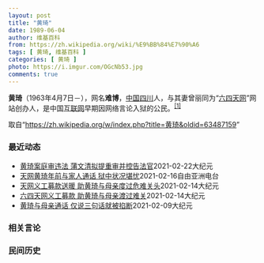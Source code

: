 ```yaml
---
layout: post
title: "黄琦"
date: 1989-06-04
author: 维基百科
from: https://zh.wikipedia.org/wiki/%E9%BB%84%E7%90%A6
tags: [ 黄琦, 维基百科 ]
categories: [ 黄琦 ]
photo: https://i.imgur.com/OGcNb53.jpg
comments: true
---
```

<div class="mw-parser-output">

<p><b>黄琦</b>（1963年4月7日<span class="useeditintro" title="Template:BLP editintro">－</span>），网名<b>难博</b>，<a href="/wiki/%E4%B8%AD%E8%8F%AF%E4%BA%BA%E6%B0%91%E5%85%B1%E5%92%8C%E5%9C%8B" class="mw-redirect" title="中華人民共和國">中国</a><a href="/wiki/%E5%9B%9B%E5%B7%9D" class="mw-redirect" title="四川">四川</a>人，与其妻曾丽同为“<a href="/wiki/%E5%85%AD%E5%9B%9B%E5%A4%A9%E7%BD%91" title="六四天网">六四天网</a>”网站创办人，是中国<a href="/wiki/%E4%BA%92%E8%81%94%E7%BD%91" title="互联网">互联网</a>早期因网络言论入狱的公民。<sup id="cite_ref-堅持普世價值_1-0" class="reference"><a href="#cite_note-堅持普世價值-1">[1]</a></sup>
</p>
</div><noscript><img src="//zh.wikipedia.org/wiki/Special:CentralAutoLogin/start?type=1x1" alt="" title="" width="1" height="1" style="border: none; position: absolute;"></noscript>
<div class="printfooter">取自“<a dir="ltr" href="https://zh.wikipedia.org/w/index.php?title=黄琦&amp;oldid=63487159">https://zh.wikipedia.org/w/index.php?title=黄琦&amp;oldid=63487159</a>”</div><div id="recent-news"><h3>最近动态</h3><ul><li><a href="https://nodebe4.github.io/waimei/2021-02-22/%E9%BB%84%E7%90%A6%E6%A1%88%E5%BA%AD%E5%AE%A1%E8%BF%9D%E6%B3%95-%E8%92%B2%E6%96%87%E6%B8%85%E6%8B%9F%E6%8F%90%E9%87%8D%E5%AE%A1%E5%B9%B6%E6%8E%A7%E5%91%8A%E6%B3%95%E5%AE%98" title="黄琦案庭审违法 蒲文清拟提重审并控告法官—— 【大纪元2021年02月23日讯】（大纪元记者李熙采访报导）2月22日，天网公民记者王晶接到六四天网创办人黄琦母亲蒲文清女士电话，黄母表示黄琦被判1...">黄琦案庭审违法 蒲文清拟提重审并控告法官</a><time>2021-02-22</time><a class="tag">大纪元</a></li>
<li><a href="https://nodebe4.github.io/waimei/2021-02-16/%E5%A4%A9%E7%BD%91%E9%BB%84%E7%90%A6%E5%B9%B4%E5%89%8D%E4%B8%8E%E5%AE%B6%E4%BA%BA%E9%80%9A%E8%AF%9D-%E7%8B%B1%E4%B8%AD%E7%8A%B6%E5%86%B5%E5%A0%AA%E5%BF%A7" title="天网黄琦年前与家人通话 狱中状况堪忧—— 据中国公民运动网日前的消息，被判处有期徒刑十二年的“六四天网”创办人黄琦在春节前获准与身患重病的母亲通话，而在此前当局多次拒绝了黄琦代理律师及家属的会见...">天网黄琦年前与家人通话    狱中状况堪忧</a><time>2021-02-16</time><a class="tag">自由亚洲电台</a></li>
<li><a href="https://nodebe4.github.io/waimei/2021-02-14/%E5%A4%A9%E7%BD%91%E4%B9%89%E5%B7%A5%E5%8B%9F%E6%AC%BE%E9%80%81%E6%9A%96-%E5%8A%A9%E9%BB%84%E7%90%A6%E4%B8%8E%E6%AF%8D%E4%BA%B2%E5%BA%A6%E8%BF%87%E5%8D%B1%E9%9A%BE%E5%85%B3%E5%A4%B4" title="天网义工募款送暖 助黄琦与母亲度过危难关头—— 【大纪元2021年02月14日讯】（大纪元记者李熙采访报导）近日，天网义工得知黄琦狱中营养餐被停，以及90岁的黄母蒲文清肺癌已转移至颈椎，每月需大...">天网义工募款送暖 助黄琦与母亲度过危难关头</a><time>2021-02-14</time><a class="tag">大纪元</a></li>
<li><a href="https://nodebe4.github.io/waimei/2021-02-14/%E5%85%AD%E5%9B%9B%E5%A4%A9%E7%BD%91%E4%B9%89%E5%B7%A5%E5%8B%9F%E6%AC%BE-%E5%8A%A9%E9%BB%84%E7%90%A6%E4%B8%8E%E6%AF%8D%E4%BA%B2%E6%B8%A1%E8%BF%87%E9%9A%BE%E5%85%B3" title="六四天网义工募款 助黄琦与母亲渡过难关—— 【大纪元2021年02月14日讯】（大纪元记者李熙采访报导）近日，天网义工得知黄琦狱中营养餐被停，以及90岁的黄母蒲文清肺癌已转移至颈椎，每月需大笔医...">六四天网义工募款 助黄琦与母亲渡过难关</a><time>2021-02-14</time><a class="tag">大纪元</a></li>
<li><a href="https://nodebe4.github.io/waimei/2021-02-09/%E9%BB%84%E7%90%A6%E4%B8%8E%E6%AF%8D%E4%BA%B2%E9%80%9A%E8%AF%9D-%E4%BB%85%E8%AF%B4%E4%B8%89%E5%8F%A5%E8%AF%9D%E5%B0%B1%E8%A2%AB%E6%8E%90%E6%96%AD" title="黄琦与母亲通话 仅说三句话就被掐断—— 【大纪元2021年02月10日讯】（大纪元记者李熙采访报导）2月8日上午10时，“六四天网”创始人黄琦与母亲蒲文清女士，相隔近5个月后再次获准通话10分钟...">黄琦与母亲通话 仅说三句话就被掐断</a><time>2021-02-09</time><a class="tag">大纪元</a></li>
</ul></div><div id="open-opinion"><h3>相关言论</h3><ul></ul></div><div id="mjls-record"><h3>民间历史</h3><ul></ul></div>